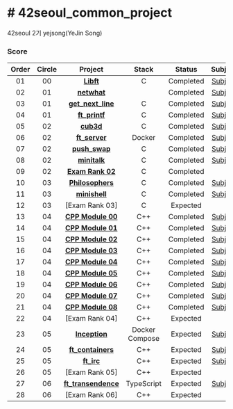 # # 42seoul_common_project
42seoul 2기 yejsong(YeJin Song)

### Score
 |Order|Circle|Project|Stack|Status|Subject|Score|
 |:---:|:---:|:---:|:---:|:---:|:---:|:---:|
 |01|00|[**Libft**](https://github.com/SongTofu/42seoul_common_project/tree/main/Libft)|C|Completed|[Subject](https://github.com/SongTofu/42seoul_common_project/blob/main/Libft/Libft.pdf)|[115/100]|
 |02|01|[**netwhat**]()||Completed|[Subject]()|[100/100]|
 |03|01|[**get_next_line**](https://github.com/SongTofu/42seoul_common_project/tree/main/get_next_line)|C|Completed|[Subject](https://github.com/SongTofu/42seoul_common_project/blob/main/get_next_line/Get%20Next%20Line.pdf)|[115/100]|
 |04|01|[**ft_printf**](https://github.com/SongTofu/42seoul_common_project/tree/main/ft_printf)|C|Completed|[Subject](https://github.com/SongTofu/42seoul_common_project/blob/main/ft_printf/printf.pdf)|[100/100]|
 |05|02|[**cub3d**](https://github.com/2winyear/Project_42seoul/tree/main/cub3d)|C|Completed|[Subject](https://github.com/2winyear/Project_42seoul/blob/main/cub3d/cub3D.pdf)|[100/100]|
 |06|02|[**ft_server**](https://github.com/SongTofu/42seoul_common_project/tree/main/ft_server)|Docker|Completed|[Subject](https://github.com/SongTofu/42seoul_common_project/blob/main/ft_server/circle02%20-%20ft_server.pdf)|[100/100]|
 |07|02|[**push_swap**](https://github.com/SongTofu/42seoul_common_project/tree/main/push_swap)|C|Completed|[Subject](https://github.com/SongTofu/42seoul_common_project/blob/main/push_swap/Push_swap.pdf)|[112/100]|
 |08|02|[**minitalk**](https://github.com/SongTofu/42seoul_common_project/tree/main/minitalk)|C|Completed|[Subject](https://github.com/SongTofu/42seoul_common_project/blob/main/minitalk/Minitalk.pdf)|[125/100]|
 |09|02|[**Exam Rank 02**]()|C|Completed||[100/100]|
 |10|03|[**Philosophers**]()|C|Completed|[Subject]()|[100/100]|
 |11|03|[**minishell**]()|C|Completed|[Subject]()|[98/100]
 |12|03|[Exam Rank 03]|C|Expected||? / 100|
 |13|04|[**CPP Module 00**]()|C++|Completed|[Subject]()|[100/100]|
 |14|04|[**CPP Module 01**]()|C++|Completed|[Subject]()|[100/100]|
 |15|04|[**CPP Module 02**]()|C++|Completed|[Subject]()|[80/100]|
 |16|04|[**CPP Module 03**]()|C++|Completed|[Subject]()|[85/100]|
 |17|04|[**CPP Module 04**]()|C++|Completed|[Subject]()|[90/100]|
 |18|04|[**CPP Module 05**]()|C++|Completed|[Subject]()|[100/100]|
 |19|04|[**CPP Module 06**]()|C++|Completed|[Subject]()|[100/100]|
 |20|04|[**CPP Module 07**]()|C++|Completed|[Subject]()|[100/100]|
 |21|04|[**CPP Module 08**]()|C++|Completed|[Subject]()|? / 100|
 |22|04|[Exam Rank 04]|C++|Expected||? / 100|
 |23|05|[**Inception**]()|Docker Compose|Expected|[Subject]()|100 / 100|
 |24|05|[**ft_containers**]()|C++|Expected|[Subject]()|? / 100|
 |25|05|[**ft_irc**]()|C++|Expected|[Subject]()|125 / 100|
 |26|05|[Exam Rank 05]|C++|Expected||? / 100|
 |27|06|[**ft_transendence**]()|TypeScript|Expected|[Subject]()|? / 100|
 |28|06|[Exam Rank 06]|C++|Expected||? / 100|

